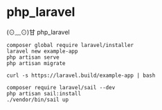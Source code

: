 # php_laravel
(⊙﹏⊙)甘 php_laravel

``` 
composer global require laravel/installer
laravel new example-app
php artisan serve
php artisan migrate
```


``` 
curl -s https://laravel.build/example-app | bash

composer require laravel/sail --dev
php artisan sail:install
./vendor/bin/sail up
```